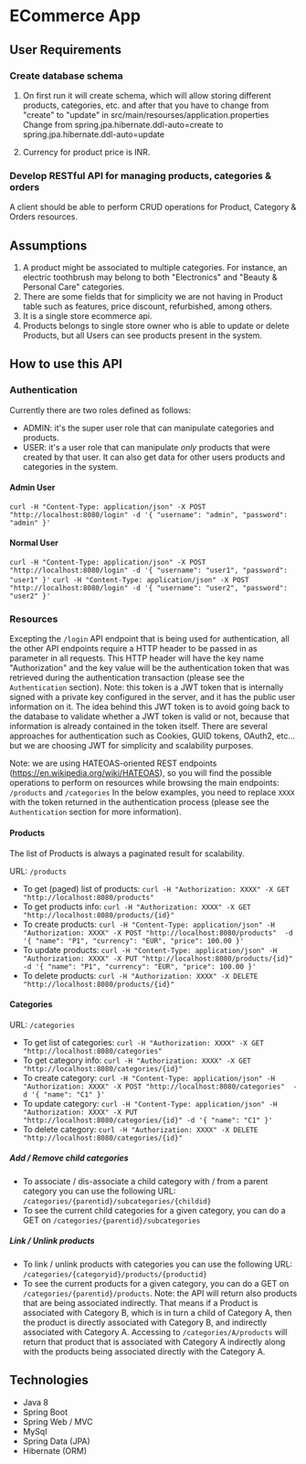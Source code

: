 # ECommerce App

## User Requirements

### Create database schema

1. On first run it will create schema, which will allow storing different products, categories, etc. and after that you have to change from "create" to "update" in src/main/resourses/application.properties
Change from spring.jpa.hibernate.ddl-auto=create to spring.jpa.hibernate.ddl-auto=update

2. Currency for product price is INR.

### Develop RESTful API for managing products, categories & orders

A client should be able to perform CRUD operations for Product, Category & Orders resources.

## Assumptions

1. A product might be associated to multiple categories. For instance, an electric toothbrush may belong to both "Electronics" and "Beauty & Personal Care" categories.
2. There are some fields that for simplicity we are not having in Product table such as features, price discount, refurbished, among others.
3. It is a single store ecommerce api.
4. Products belongs to single store owner who is able to update or delete Products, but all Users can see products present in the system.

## How to use this API

### Authentication

Currently there are two roles defined as follows:
- ADMIN: it's the super user role that can manipulate categories and products.
- USER: it's a user role that can manipulate *only* products that were created by that user. It can also get data for other users products and categories in the system.

#### Admin User
`curl -H "Content-Type: application/json" -X POST "http://localhost:8080/login" -d '{ "username": "admin", "password": "admin" }'`

#### Normal User
`curl -H "Content-Type: application/json" -X POST "http://localhost:8080/login" -d '{ "username": "user1", "password": "user1" }'`
`curl -H "Content-Type: application/json" -X POST "http://localhost:8080/login" -d '{ "username": "user2", "password": "user2" }'`

### Resources

Excepting the `/login` API endpoint that is being used for authentication, all the other API endpoints require a HTTP header to be passed in as parameter in all requests.
This HTTP header will have the key name "Authorization" and the key value will be the authentication token that was retrieved during the authentication transaction (please see the `Authentication` section).
Note: this token is a JWT token that is internally signed with a private key configured in the server, and it has the public user information on it.
The idea behind this JWT token is to avoid going back to the database to validate whether a JWT token is valid or not, because that information is already contained in the token itself.
There are several approaches for authentication such as Cookies, GUID tokens, OAuth2, etc... but we are choosing JWT for simplicity and scalability purposes.

Note: we are using HATEOAS-oriented REST endpoints (https://en.wikipedia.org/wiki/HATEOAS), so you will find the possible operations to perform on resources while browsing the main endpoints: `/products` and `/categories`
In the below examples, you need to replace `XXXX` with the token returned in the authentication process (please see the `Authentication` section for more information).

#### Products

The list of Products is always a paginated result for scalability.

URL: `/products`

* To get (paged) list of products: `curl -H "Authorization: XXXX" -X GET "http://localhost:8080/products"`
* To get products info: `curl -H "Authorization: XXXX" -X GET "http://localhost:8080/products/{id}"`
* To create products: `curl -H "Content-Type: application/json" -H "Authorization: XXXX" -X POST "http://localhost:8080/products"  -d '{ "name": "P1", "currency": "EUR", "price": 100.00 }'`
* To update products: `curl -H "Content-Type: application/json" -H "Authorization: XXXX" -X PUT "http://localhost:8080/products/{id}" -d '{ "name": "P1", "currency": "EUR", "price": 100.00 }'`
* To delete products: `curl -H "Authorization: XXXX" -X DELETE "http://localhost:8080/products/{id}"`

#### Categories

URL: `/categories`

* To get list of categories: `curl -H "Authorization: XXXX" -X GET "http://localhost:8080/categories"`
* To get category info: `curl -H "Authorization: XXXX" -X GET "http://localhost:8080/categories/{id}"`
* To create category: `curl -H "Content-Type: application/json" -H "Authorization: XXXX" -X POST "http://localhost:8080/categories"  -d '{ "name": "C1" }'`
* To update category: `curl -H "Content-Type: application/json" -H "Authorization: XXXX" -X PUT "http://localhost:8080/categories/{id}" -d '{ "name": "C1" }'`
* To delete category: `curl -H "Authorization: XXXX" -X DELETE "http://localhost:8080/categories/{id}"`

##### Add / Remove child categories

* To associate / dis-associate a child category with / from a parent category you can use the following URL: `/categories/{parentid}/subcategories/{childid}`
* To see the current child categories for a given category, you can do a GET on `/categories/{parentid}/subcategories`

##### Link / Unlink products

* To link / unlink products with categories you can use the following URL: `/categories/{categoryid}/products/{productid}`
* To see the current products for a given category, you can do a GET on `/categories/{parentid}/products`.
Note: the API will return also products that are being associated indirectly.
That means if a Product is associated with Category B, which is in turn a child of Category A,
then the product is directly associated with Category B, and indirectly associated with Category A.
Accessing to `/categories/A/products` will return that product that is associated with Category A indirectly along with the products being associated directly with the Category A.

## Technologies

* Java 8
* Spring Boot
* Spring Web / MVC
* MySql
* Spring Data (JPA)
* Hibernate (ORM)
